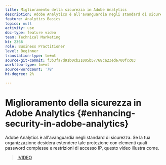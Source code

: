 ```yaml
---
title: Miglioramento della sicurezza in Adobe Analytics
description: Adobe Analytics è all'avanguardia negli standard di sicurezza. Se la tua organizzazione desidera estendere tale protezione con elementi come password complesse e restrizioni di accesso IP, questo video ti mostrerà come.
feature: Analytics Basics
topics: null
activity: use
doc-type: feature video
team: Technical Marketing
kt: 2366
role: Business Practitioner
level: Beginner
translation-type: tm+mt
source-git-commit: f3b3fa7d91b0cb21005b57768ca23ed6700fcc03
workflow-type: tm+mt
source-wordcount: '78'
ht-degree: 2%

---
```



# Miglioramento della sicurezza in Adobe Analytics {#enhancing-security-in-adobe-analytics}

Adobe Analytics è all&#39;avanguardia negli standard di sicurezza. Se la tua organizzazione desidera estendere tale protezione con elementi quali password complesse e restrizioni di accesso IP, questo video illustra come.

>[!VIDEO](https://video.tv.adobe.com/v/25458/?quality=12)
